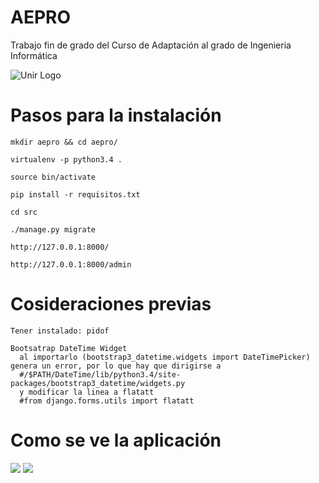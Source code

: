 # AEPRO

Trabajo fin de grado del Curso de Adaptación al grado de Ingenieria Informática

![Unir Logo](https://www.decointerior.es/wp-content/uploads/2015/01/logo-unir-e1423826671421.png)

# Pasos para la instalación

```
mkdir aepro && cd aepro/

virtualenv -p python3.4 .

source bin/activate

pip install -r requisitos.txt

cd src

./manage.py migrate

http://127.0.0.1:8000/

http://127.0.0.1:8000/admin

```
# Cosideraciones previas

```
Tener instalado: pidof

Bootsatrap DateTime Widget 
  al importarlo (bootstrap3_datetime.widgets import DateTimePicker) genera un error, por lo que hay que dirigirse a  
  #/$PATH/DateTime/lib/python3.4/site-packages/bootstrap3_datetime/widgets.py
  y modificar la linea a flatatt
  #from django.forms.utils import flatatt

```

# Como se ve la aplicación

![](https://image.ibb.co/jcHWU5/Screen_Shot_2017_08_30_at_13_55_04.png)
![](https://image.ibb.co/jcHWU5/Screen_Shot_2017_08_30_at_14_27_57.png)

